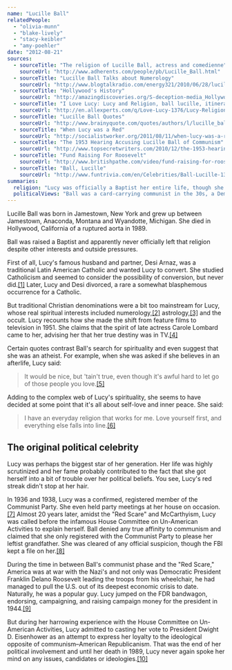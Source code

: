 ```yaml
---
name: "Lucille Ball"
relatedPeople:
  - "olivia-munn"
  - "blake-lively"
  - "stacy-keibler"
  - "amy-poehler"
date: "2012-08-21"
sources:
  - sourceTitle: "The religion of Lucille Ball, actress and comedienne"
    sourceUrl: "http://www.adherents.com/people/pb/Lucille_Ball.html"
  - sourceTitle: "Lucille Ball Talks about Numerology"
    sourceUrl: "http://www.blogtalkradio.com/energy321/2010/06/28/lucille-ball-talks-about-numerology"
  - sourceTitle: "Hollywood's History"
    sourceUrl: "http://amazingdiscoveries.org/S-deception-media_Hollywood_occult"
  - sourceTitle: "I Love Lucy: Lucy and Religion, ball lucille, itinerant ministers"
    sourceUrl: "http://en.allexperts.com/q/Love-Lucy-1376/Lucy-Religion.htm"
  - sourceTitle: "Lucille Ball Quotes"
    sourceUrl: "http://www.brainyquote.com/quotes/authors/l/lucille_ball.html"
  - sourceTitle: "When Lucy was a Red"
    sourceUrl: "http://socialistworker.org/2011/08/11/when-lucy-was-a-red"
  - sourceTitle: "The 1953 Hearing Accusing Lucille Ball of Communism"
    sourceUrl: "http://www.topsecretwriters.com/2010/12/the-1953-hearing-accusing-lucille-ball-of-communism/"
  - sourceTitle: "Fund Raising For Roosevelt"
    sourceUrl: "http://www.britishpathe.com/video/fund-raising-for-roosevelt/query/Lucille"
  - sourceTitle: "Ball, Lucille"
    sourceUrl: "http://www.funtrivia.com/en/Celebrities/Ball-Lucille-13852.html"
summaries:
  religion: "Lucy was officially a Baptist her entire life, though she dabbled in Catholicism, astrology, numerology, and the occult. Evidence points to her real views as being atheist."
  politicalViews: "Ball was a card-carrying communist in the 30s, a Democrat in the 40s, and a Republican in the 50s. Her confrontation with anti-Communists in Congress in the 50s turned her off to politics for the remaining 37 years of her life."
---
```


Lucille Ball was born in Jamestown, New York and grew up between Jamestown, Anaconda, Montana and Wyandotte, Michigan. She died in Hollywood, California of a ruptured aorta in 1989.

Ball was raised a Baptist and apparently never officially left that religion despite other interests and outside pressures.

First of all, Lucy's famous husband and partner, Desi Arnaz, was a traditional Latin American Catholic and wanted Lucy to convert. She studied Catholicism and seemed to consider the possibility of conversion, but never did.<a class="source-citation" href="#http%3A%2F%2Fwww.adherents.com%2Fpeople%2Fpb%2FLucille_Ball.html" title="The religion of Lucille Ball, actress and comedienne">[1]</a> Later, Lucy and Desi divorced, a rare a somewhat blasphemous occurrence for a Catholic.

But traditional Christian denominations were a bit too mainstream for Lucy, whose real spiritual interests included numerology,<a class="source-citation" href="#http%3A%2F%2Fwww.blogtalkradio.com%2Fenergy321%2F2010%2F06%2F28%2Flucille-ball-talks-about-numerology" title="Lucille Ball Talks about Numerology">[2]</a> astrology,<a class="source-citation" href="#http%3A%2F%2Fwww.adherents.com%2Fpeople%2Fpb%2FLucille_Ball.html" title="The religion of Lucille Ball, actress and comedienne">[3]</a> and the occult. Lucy recounts how she made the shift from feature films to television in 1951. She claims that the spirit of late actress Carole Lombard came to her, advising her that her true destiny was in TV.<a class="source-citation" href="#http%3A%2F%2Famazingdiscoveries.org%2FS-deception-media_Hollywood_occult" title="Hollywood&apos;s History">[4]</a>

Certain quotes contrast Ball's search for spirituality and even suggest that she was an atheist. For example, when she was asked if she believes in an afterlife, Lucy said:

>It would be nice, but 'tain't true, even though it's awful hard to let go of those people you love.<a class="source-citation" href="#http%3A%2F%2Fen.allexperts.com%2Fq%2FLove-Lucy-1376%2FLucy-Religion.htm" title="I Love Lucy: Lucy and Religion, ball lucille, itinerant ministers">[5]</a>

Adding to the complex web of Lucy's spirituality, she seems to have decided at some point that it's all about self-love and inner peace. She said:

>I have an everyday religion that works for me. Love yourself first, and everything else falls into line.<a class="source-citation" href="#http%3A%2F%2Fwww.brainyquote.com%2Fquotes%2Fauthors%2Fl%2Flucille_ball.html" title="Lucille Ball Quotes">[6]</a>

## 

## The original political celebrity

Lucy was perhaps the biggest star of her generation. Her life was highly scrutinized and her fame probably contributed to the fact that she got herself into a bit of trouble over her political beliefs. You see, Lucy's red streak didn't stop at her hair.

In 1936 and 1938, Lucy was a confirmed, registered member of the Communist Party. She even held party meetings at her house on occasion.<a class="source-citation" href="#http%3A%2F%2Fsocialistworker.org%2F2011%2F08%2F11%2Fwhen-lucy-was-a-red" title="When Lucy was a Red">[7]</a> Almost 20 years later, amidst the "Red Scare" and McCarthyism, Lucy was called before the infamous House Committee on Un-American Activities to explain herself. Ball denied any true affinity to communism and claimed that she only registered with the Communist Party to please her leftist grandfather. She was cleared of any official suspicion, though the FBI kept a file on her.<a class="source-citation" href="#http%3A%2F%2Fwww.topsecretwriters.com%2F2010%2F12%2Fthe-1953-hearing-accusing-lucille-ball-of-communism%2F" title="The 1953 Hearing Accusing Lucille Ball of Communism">[8]</a>

During the time in between Ball's communist phase and the "Red Scare," America was at war with the Nazi's and not only was Democratic President Franklin Delano Roosevelt leading the troops from his wheelchair, he had managed to pull the U.S. out of its deepest economic crisis to date. Naturally, he was a popular guy. Lucy jumped on the FDR bandwagon, endorsing, campaigning, and raising campaign money for the president in 1944.<a class="source-citation" href="#http%3A%2F%2Fwww.britishpathe.com%2Fvideo%2Ffund-raising-for-roosevelt%2Fquery%2FLucille" title="Fund Raising For Roosevelt">[9]</a>

But during her harrowing experience with the House Committee on Un-American Activities, Lucy admitted to casting her vote to President Dwight D. Eisenhower as an attempt to express her loyalty to the ideological opposite of communism–American Republicanism. That was the end of her political involvement and until her death in 1989, Lucy never again spoke her mind on any issues, candidates or ideologies.<a class="source-citation" href="#http%3A%2F%2Fwww.funtrivia.com%2Fen%2FCelebrities%2FBall-Lucille-13852.html" title="Ball, Lucille">[10]</a>